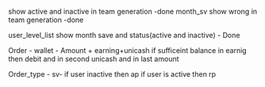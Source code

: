 show active and inactive in team generation -done
month_sv show wrong in team generation -done

user_level_list
show month save and status(active and inactive) - Done

Order - 
wallet  - Amount + earning+unicash
if sufficeint balance in earnig then debit
and in second unicash and in last amount


Order_type - sv- if user inactive then ap
if user is active then rp





